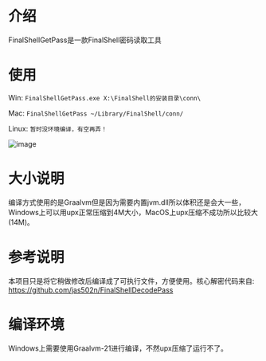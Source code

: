 # 介绍

FinalShellGetPass是一款FinalShell密码读取工具

# 使用

Win: `FinalShellGetPass.exe X:\FinalShell的安装目录\conn\`

Mac: `FinalShellGetPass ~/Library/FinalShell/conn/`

Linux: `暂时没环境编译，有空再弄！`

![image](https://user-images.githubusercontent.com/30547741/204143824-96112e3e-8150-40be-b8e1-691bae62fdfd.png)

# 大小说明

编译方式使用的是Graalvm但是因为需要内置jvm.dll所以体积还是会大一些，Windows上可以用upx正常压缩到4M大小，MacOS上upx压缩不成功所以比较大(14M)。

# 参考说明

本项目只是将它稍做修改后编译成了可执行文件，方便使用。核心解密代码来自: https://github.com/jas502n/FinalShellDecodePass

# 编译环境

Windows上需要使用Graalvm-21进行编译，不然upx压缩了运行不了。
